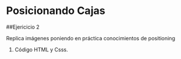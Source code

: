 # Posicionando Cajas

##Ejericicio 2 


Replica imágenes poniendo en práctica conocimientos de positioning

1. Código HTML y Csss. 
